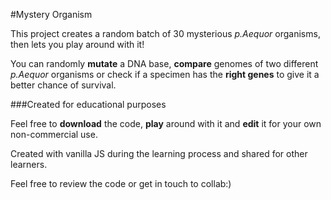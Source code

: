 #Mystery Organism

This project creates a random batch of 30 mysterious *p.Aequor* organisms, then lets you play around with it!

You can randomly **mutate** a DNA base, **compare** genomes of two different *p.Aequor* organisms or check if a specimen has the **right genes** to give it a better chance of survival.

###Created for educational purposes

Feel free to **download** the code, **play** around with it and **edit** it for your own non-commercial use.

Created with vanilla JS during the learning process and shared for other learners.

Feel free to review the code or get in touch to collab:)
